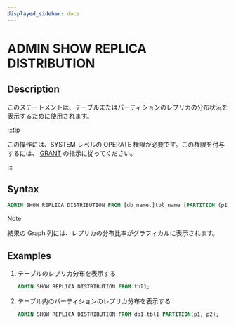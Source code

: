 ```yaml
---
displayed_sidebar: docs
---
```


# ADMIN SHOW REPLICA DISTRIBUTION

## Description

このステートメントは、テーブルまたはパーティションのレプリカの分布状況を表示するために使用されます。

:::tip

この操作には、SYSTEM レベルの OPERATE 権限が必要です。この権限を付与するには、 [GRANT](../../account-management/GRANT.md) の指示に従ってください。

:::

## Syntax

```sql
ADMIN SHOW REPLICA DISTRIBUTION FROM [db_name.]tbl_name [PARTITION (p1, ...)]
```

Note:

結果の Graph 列には、レプリカの分布比率がグラフィカルに表示されます。

## Examples

1. テーブルのレプリカ分布を表示する

    ```sql
    ADMIN SHOW REPLICA DISTRIBUTION FROM tbl1;
    ```

2. テーブル内のパーティションのレプリカ分布を表示する

    ```sql
    ADMIN SHOW REPLICA DISTRIBUTION FROM db1.tbl1 PARTITION(p1, p2);
    ```